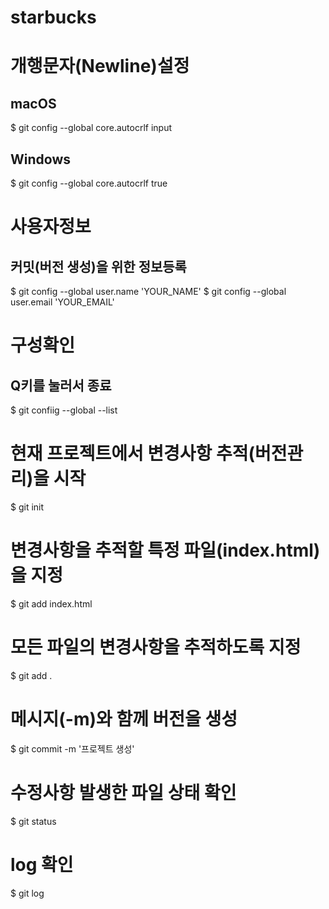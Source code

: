 # starbucks

# 개행문자(Newline)설정
## macOS
$ git config --global core.autocrlf input

## Windows
$ git config --global core.autocrlf true

# 사용자정보
## 커밋(버전 생성)을 위한 정보등록
$ git config --global user.name 'YOUR_NAME'
$ git config --global user.email 'YOUR_EMAIL'

# 구성확인
## Q키를 눌러서 종료
$ git confiig --global --list

# 현재 프로젝트에서 변경사항 추적(버전관리)을 시작
$ git init

# 변경사항을 추적할 특정 파일(index.html)을 지정
$ git add index.html

# 모든 파일의 변경사항을 추적하도록 지정
$ git add .

# 메시지(-m)와 함께 버전을 생성
$ git commit -m '프로젝트 생성'

# 수정사항 발생한 파일 상태 확인
$ git status

# log 확인
$ git log